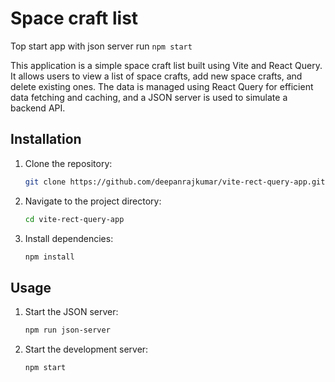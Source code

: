 # Space craft list

Top start app with json server run
`npm start`

This application is a simple space craft list built using Vite and React Query. It allows users to view a list of space crafts, add new space crafts, and delete existing ones. The data is managed using React Query for efficient data fetching and caching, and a JSON server is used to simulate a backend API.

## Installation

1. Clone the repository:

   ```sh
   git clone https://github.com/deepanrajkumar/vite-rect-query-app.git
   ```

2. Navigate to the project directory:

   ```sh
   cd vite-rect-query-app
   ```

3. Install dependencies:

   ```sh
   npm install
   ```

## Usage

1. Start the JSON server:

   ```sh
   npm run json-server
   ```

2. Start the development server:

   ```sh
   npm start
   ```

